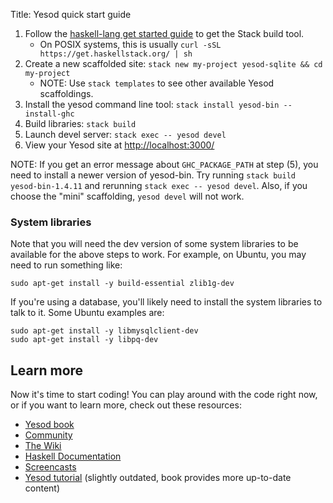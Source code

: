 Title: Yesod quick start guide

1. Follow the [haskell-lang get started guide](https://haskell-lang.org/get-started) to get the Stack build tool.
    * On POSIX systems, this is usually `curl -sSL https://get.haskellstack.org/ | sh`
2. Create a new scaffolded site: `stack new my-project yesod-sqlite && cd my-project`
    * NOTE: Use `stack templates` to see other available Yesod scaffoldings.
3. Install the yesod command line tool: `stack install yesod-bin --install-ghc`
4. Build libraries: `stack build`
5. Launch devel server: `stack exec -- yesod devel`
6. View your Yesod site at [http://localhost:3000/](http://localhost:3000/)

NOTE: If you get an error message about `GHC_PACKAGE_PATH` at step (5), you
need to install a newer version of yesod-bin. Try running `stack build
yesod-bin-1.4.11` and rerunning `stack exec -- yesod devel`. Also, if you choose
the "mini" scaffolding, `yesod devel` will not work.

### System libraries

Note that you will need the dev version of some system libraries to be
available for the above steps to work. For example, on Ubuntu, you may need to
run something like:

    sudo apt-get install -y build-essential zlib1g-dev

If you're using a database, you'll likely need to install the system libraries
to talk to it. Some Ubuntu examples are:

    sudo apt-get install -y libmysqlclient-dev
    sudo apt-get install -y libpq-dev

## Learn more

Now it's time to start coding! You can play around with the code right now, or
if you want to learn more, check out these resources:

* [Yesod book](/book)
* [Community](/page/community)
* [The Wiki](/wiki)
* [Haskell Documentation](https://haskell-lang.org/documentation)
* [Screencasts](/page/screencasts)
* [Yesod tutorial](http://yannesposito.com/Scratch/en/blog/Yesod-tutorial-for-newbies/) (slightly outdated, book provides more up-to-date content)

